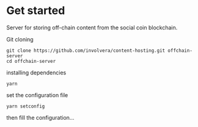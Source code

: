 # Get started
Server for storing off-chain content from the social coin blockchain.

Git cloning

```
git clone https://github.com/involvera/content-hosting.git offchain-server
cd offchain-server
```

installing dependencies

```
yarn
```

set the configuration file
```
yarn setconfig
```

then fill the configuration...

<br />
